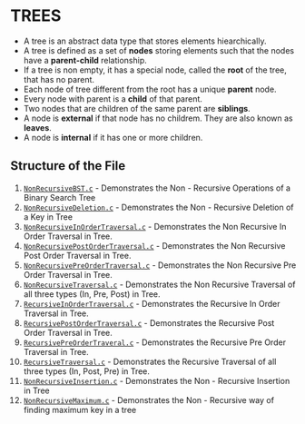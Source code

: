 # TREES
* A tree is an abstract data type that stores elements hiearchically.
* A tree is defined as a set of **nodes** storing elements such that the nodes have a **parent-child** relationship.
* If a tree is non empty, it has a special node, called the **root** of the tree, that has no parent.
* Each node of tree different from the root has a unique **parent** node.
* Every node with parent is a **child** of that parent.
* Two nodes that are children of the same parent are **siblings**.
* A node is **external** if that node has no childrem. They are also known as **leaves**.
* A node is **internal** if it has one or more children.

## Structure of the File
1. [`NonRecursiveBST.c`](https://github.com/fromjyce/DSA-in-C/blob/main/Trees/NonRecursiveBST.c) - Demonstrates the Non - Recursive Operations of a Binary Search Tree
2. [`NonRecursiveDeletion.c`](https://github.com/fromjyce/DSA-in-C/blob/main/Trees/NonRecursiveDeletion.c) - Demonstrates the Non - Recursive Deletion of a Key in Tree
3. [`NonRecursiveInOrderTraversal.c`](https://github.com/fromjyce/DSA-in-C/blob/main/Trees/NonRecursiveInOrderTraversal.c) - Demonstrates the Non Recursive In Order Traversal in Tree.
4. [`NonRecursivePostOrderTraversal.c`](https://github.com/fromjyce/DSA-in-C/blob/main/Trees/NonRecursivePostOrderTraversal.c) - Demonstrates the Non Recursive Post Order Traversal in Tree.
5. [`NonRecursivePreOrderTraversal.c`](https://github.com/fromjyce/DSA-in-C/blob/main/Trees/NonRecursivePreOrderTraversal.c) - Demonstrates the Non Recursive Pre Order Traversal in Tree.
6. [`NonRecursiveTraversal.c`](https://github.com/fromjyce/DSA-in-C/blob/main/Trees/NonRecursiveTraversal.c) - Demonstrates the Non Recursive Traversal of all three types (In, Pre, Post) in Tree.
7. [`RecursiveInOrderTraversal.c`](https://github.com/fromjyce/DSA-in-C/blob/main/Trees/RecursiveInOrderTraversal.c) - Demonstrates the Recursive In Order Traversal in Tree.
8. [`RecursivePostOrderTraversal.c`](https://github.com/fromjyce/DSA-in-C/blob/main/Trees/RecursivePostOrderTraversal.c) - Demonstrates the Recursive Post Order Traversal in Tree.
9. [`RecursivePreOrderTraveral.c`](https://github.com/fromjyce/DSA-in-C/blob/main/Trees/RecursivePreOrderTraveral.c) - Demonstrates the Recursive Pre Order Traversal in Tree.
10. [`RecursiveTraversal.c`](https://github.com/fromjyce/DSA-in-C/blob/main/Trees/RecursiveTraversal.c) - Demonstrates the Recursive Traversal of all three types (In, Post, Pre) in Tree.
11. [`NonRecursiveInsertion.c`](https://github.com/fromjyce/DSA-in-C/blob/main/Trees/NonRecursiveInsertion.c) - Demonstrates the Non - Recursive Insertion in Tree
12. [`NonRecursiveMaximum.c`](https://github.com/fromjyce/DSA-in-C/blob/main/Trees/NonRecursiveMaximum.c) - Demonstrates the Non - Recursive way of finding maximum key in a tree

